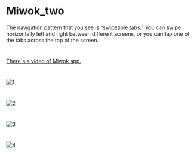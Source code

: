# Miwok_two
The navigation pattern that you see is “swipeable tabs.” 
You can swipe horizontally left and right between different screens, or you can tap one of the tabs across the top of the screen. 
#
[There`s a video of Miwok app.](https://youtu.be/BAA3lN9RqL8)
#
![1](https://user-images.githubusercontent.com/31700562/38453514-a6096c88-3a5f-11e8-82cc-98d3a643df36.jpg)
#
![2](https://user-images.githubusercontent.com/31700562/38453520-b2d0747a-3a5f-11e8-9faf-6155c52485ab.jpg)
#
![3](https://user-images.githubusercontent.com/31700562/38453523-bc119f1e-3a5f-11e8-89fb-0cee53254d45.jpg)
#
![4](https://user-images.githubusercontent.com/31700562/38453527-c4258814-3a5f-11e8-872c-faf53632064f.jpg)
